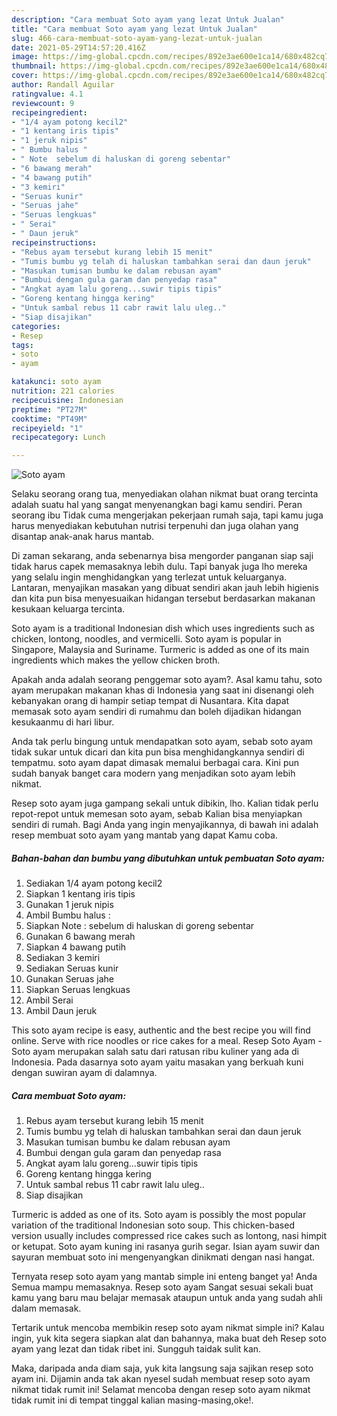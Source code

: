 ```yaml
---
description: "Cara membuat Soto ayam yang lezat Untuk Jualan"
title: "Cara membuat Soto ayam yang lezat Untuk Jualan"
slug: 466-cara-membuat-soto-ayam-yang-lezat-untuk-jualan
date: 2021-05-29T14:57:20.416Z
image: https://img-global.cpcdn.com/recipes/892e3ae600e1ca14/680x482cq70/soto-ayam-foto-resep-utama.jpg
thumbnail: https://img-global.cpcdn.com/recipes/892e3ae600e1ca14/680x482cq70/soto-ayam-foto-resep-utama.jpg
cover: https://img-global.cpcdn.com/recipes/892e3ae600e1ca14/680x482cq70/soto-ayam-foto-resep-utama.jpg
author: Randall Aguilar
ratingvalue: 4.1
reviewcount: 9
recipeingredient:
- "1/4 ayam potong kecil2"
- "1 kentang iris tipis"
- "1 jeruk nipis"
- " Bumbu halus "
- " Note  sebelum di haluskan di goreng sebentar"
- "6 bawang merah"
- "4 bawang putih"
- "3 kemiri"
- "Seruas kunir"
- "Seruas jahe"
- "Seruas lengkuas"
- " Serai"
- " Daun jeruk"
recipeinstructions:
- "Rebus ayam tersebut kurang lebih 15 menit"
- "Tumis bumbu yg telah di haluskan tambahkan serai dan daun jeruk"
- "Masukan tumisan bumbu ke dalam rebusan ayam"
- "Bumbui dengan gula garam dan penyedap rasa"
- "Angkat ayam lalu goreng...suwir tipis tipis"
- "Goreng kentang hingga kering"
- "Untuk sambal rebus 11 cabr rawit lalu uleg.."
- "Siap disajikan"
categories:
- Resep
tags:
- soto
- ayam

katakunci: soto ayam 
nutrition: 221 calories
recipecuisine: Indonesian
preptime: "PT27M"
cooktime: "PT49M"
recipeyield: "1"
recipecategory: Lunch

---
```



![Soto ayam](https://img-global.cpcdn.com/recipes/892e3ae600e1ca14/680x482cq70/soto-ayam-foto-resep-utama.jpg)

Selaku seorang orang tua, menyediakan olahan nikmat buat orang tercinta adalah suatu hal yang sangat menyenangkan bagi kamu sendiri. Peran seorang ibu Tidak cuma mengerjakan pekerjaan rumah saja, tapi kamu juga harus menyediakan kebutuhan nutrisi terpenuhi dan juga olahan yang disantap anak-anak harus mantab.

Di zaman  sekarang, anda sebenarnya bisa mengorder panganan siap saji tidak harus capek memasaknya lebih dulu. Tapi banyak juga lho mereka yang selalu ingin menghidangkan yang terlezat untuk keluarganya. Lantaran, menyajikan masakan yang dibuat sendiri akan jauh lebih higienis dan kita pun bisa menyesuaikan hidangan tersebut berdasarkan makanan kesukaan keluarga tercinta. 

Soto ayam is a traditional Indonesian dish which uses ingredients such as chicken, lontong, noodles, and vermicelli. Soto ayam is popular in Singapore, Malaysia and Suriname. Turmeric is added as one of its main ingredients which makes the yellow chicken broth.

Apakah anda adalah seorang penggemar soto ayam?. Asal kamu tahu, soto ayam merupakan makanan khas di Indonesia yang saat ini disenangi oleh kebanyakan orang di hampir setiap tempat di Nusantara. Kita dapat memasak soto ayam sendiri di rumahmu dan boleh dijadikan hidangan kesukaanmu di hari libur.

Anda tak perlu bingung untuk mendapatkan soto ayam, sebab soto ayam tidak sukar untuk dicari dan kita pun bisa menghidangkannya sendiri di tempatmu. soto ayam dapat dimasak memalui berbagai cara. Kini pun sudah banyak banget cara modern yang menjadikan soto ayam lebih nikmat.

Resep soto ayam juga gampang sekali untuk dibikin, lho. Kalian tidak perlu repot-repot untuk memesan soto ayam, sebab Kalian bisa menyiapkan sendiri di rumah. Bagi Anda yang ingin menyajikannya, di bawah ini adalah resep membuat soto ayam yang mantab yang dapat Kamu coba.

<!--inarticleads1-->

##### Bahan-bahan dan bumbu yang dibutuhkan untuk pembuatan Soto ayam:

1. Sediakan 1/4 ayam potong kecil2
1. Siapkan 1 kentang iris tipis
1. Gunakan 1 jeruk nipis
1. Ambil  Bumbu halus :
1. Siapkan  Note : sebelum di haluskan di goreng sebentar
1. Gunakan 6 bawang merah
1. Siapkan 4 bawang putih
1. Sediakan 3 kemiri
1. Sediakan Seruas kunir
1. Gunakan Seruas jahe
1. Siapkan Seruas lengkuas
1. Ambil  Serai
1. Ambil  Daun jeruk


This soto ayam recipe is easy, authentic and the best recipe you will find online. Serve with rice noodles or rice cakes for a meal. Resep Soto Ayam - Soto ayam merupakan salah satu dari ratusan ribu kuliner yang ada di Indonesia. Pada dasarnya soto ayam yaitu masakan yang berkuah kuni dengan suwiran ayam di dalamnya. 

<!--inarticleads2-->

##### Cara membuat Soto ayam:

1. Rebus ayam tersebut kurang lebih 15 menit
1. Tumis bumbu yg telah di haluskan tambahkan serai dan daun jeruk
1. Masukan tumisan bumbu ke dalam rebusan ayam
1. Bumbui dengan gula garam dan penyedap rasa
1. Angkat ayam lalu goreng...suwir tipis tipis
1. Goreng kentang hingga kering
1. Untuk sambal rebus 11 cabr rawit lalu uleg..
1. Siap disajikan


Turmeric is added as one of its. Soto ayam is possibly the most popular variation of the traditional Indonesian soto soup. This chicken-based version usually includes compressed rice cakes such as lontong, nasi himpit or ketupat. Soto ayam kuning ini rasanya gurih segar. Isian ayam suwir dan sayuran membuat soto ini mengenyangkan dinikmati dengan nasi hangat. 

Ternyata resep soto ayam yang mantab simple ini enteng banget ya! Anda Semua mampu memasaknya. Resep soto ayam Sangat sesuai sekali buat kamu yang baru mau belajar memasak ataupun untuk anda yang sudah ahli dalam memasak.

Tertarik untuk mencoba membikin resep soto ayam nikmat simple ini? Kalau ingin, yuk kita segera siapkan alat dan bahannya, maka buat deh Resep soto ayam yang lezat dan tidak ribet ini. Sungguh taidak sulit kan. 

Maka, daripada anda diam saja, yuk kita langsung saja sajikan resep soto ayam ini. Dijamin anda tak akan nyesel sudah membuat resep soto ayam nikmat tidak rumit ini! Selamat mencoba dengan resep soto ayam nikmat tidak rumit ini di tempat tinggal kalian masing-masing,oke!.

